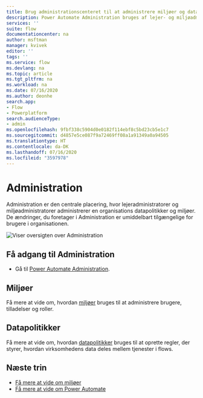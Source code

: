 ```yaml
---
title: Brug administrationscenteret til at administrere miljøer og datapolitikker. | Microsoft Docs
description: Power Automate Administration bruges af lejer- og miljøadministratorer til at administrere datapolitikker samt miljøer for Power Automate-udrulninger.
services: ''
suite: flow
documentationcenter: na
author: msftman
manager: kvivek
editor: ''
tags: ''
ms.service: flow
ms.devlang: na
ms.topic: article
ms.tgt_pltfrm: na
ms.workload: na
ms.date: 07/16/2020
ms.author: deonhe
search.app:
- Flow
- Powerplatform
search.audienceType:
- admin
ms.openlocfilehash: 9fbf338c5904d0e0182f114ebf8c5bd23cb5e1c7
ms.sourcegitcommit: d4857e5ce087f9a72469ff08a1a91349a0a94505
ms.translationtype: HT
ms.contentlocale: da-DK
ms.lasthandoff: 07/16/2020
ms.locfileid: "3597978"
---
```

# <a name="the-admin-center"></a>Administration


Administration er den centrale placering, hvor lejeradministratorer og miljøadministratorer administrerer en organisations datapolitikker og miljøer. De ændringer, du foretager i Administration er umiddelbart tilgængelige for brugere i organisationen.

![Viser oversigten over Administration](./media/admin-center-introduction/overview.png)

## <a name="access-the-admin-center"></a>Få adgang til Administration

* Gå til [Power Automate Administration](https://admin.flow.microsoft.com).

## <a name="environments"></a>Miljøer

Få mere at vide om, hvordan [miljøer](environments-overview-admin.md) bruges til at administrere brugere, tilladelser og roller.

## <a name="data-policies"></a>Datapolitikker

Få mere at vide om, hvordan [datapolitikker](https://docs.microsoft.com/power-platform/admin/prevent-data-loss) bruges til at oprette regler, der styrer, hvordan virksomhedens data deles mellem tjenester i flows.

## <a name="next-steps"></a>Næste trin

* [Få mere at vide om miljøer](environments-overview-admin.md)
* [Få mere at vide om Power Automate](getting-started.md)
